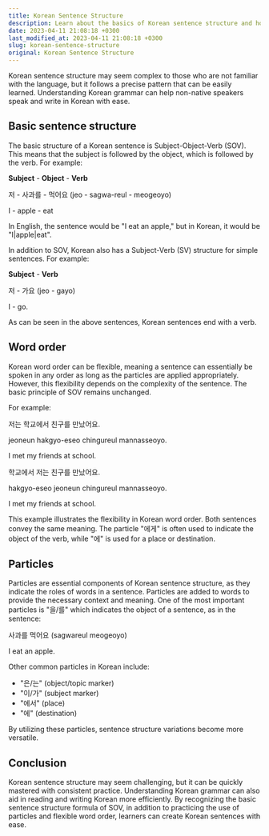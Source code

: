 ```yaml
---
title: Korean Sentence Structure
description: Learn about the basics of Korean sentence structure and how to form sentences in Korean.
date: 2023-04-11 21:08:18 +0300
last_modified_at: 2023-04-11 21:08:18 +0300
slug: korean-sentence-structure
original: Korean Sentence Structure
---
```

Korean sentence structure may seem complex to those who are not familiar with the language, but it follows a precise pattern that can be easily learned. Understanding Korean grammar can help non-native speakers speak and write in Korean with ease.

## Basic sentence structure

The basic structure of a Korean sentence is Subject-Object-Verb (SOV). This means that the subject is followed by the object, which is followed by the verb. For example:

**Subject** - **Object** - **Verb**

저 - 사과를 - 먹어요 (jeo - sagwa-reul - meogeoyo)

I - apple - eat

In English, the sentence would be "I eat an apple," but in Korean, it would be "I|apple|eat". 

In addition to SOV, Korean also has a Subject-Verb (SV) structure for simple sentences. For example:

**Subject** - **Verb**

저 - 가요 (jeo - gayo)

I - go.

As can be seen in the above sentences, Korean sentences end with a verb.

## Word order

Korean word order can be flexible, meaning a sentence can essentially be spoken in any order as long as the particles are applied appropriately. However, this flexibility depends on the complexity of the sentence. The basic principle of SOV remains unchanged.

For example:

저는 학교에서 친구를 만났어요.

jeoneun hakgyo-eseo chingureul mannasseoyo.

I met my friends at school.

학교에서 저는 친구를 만났어요.

hakgyo-eseo jeoneun chingureul mannasseoyo.

I met my friends at school.

This example illustrates the flexibility in Korean word order. Both sentences convey the same meaning. The particle "에게" is often used to indicate the object of the verb, while "에" is used for a place or destination. 

## Particles

Particles are essential components of Korean sentence structure, as they indicate the roles of words in a sentence. Particles are added to words to provide the necessary context and meaning. One of the most important particles is "을/를" which indicates the object of a sentence, as in the sentence:

사과를 먹어요 (sagwareul meogeoyo)

I eat an apple.

Other common particles in Korean include:

- "은/는" (object/topic marker)
- "이/가" (subject marker)
- "에서" (place)
- "에" (destination)

By utilizing these particles, sentence structure variations become more versatile.

## Conclusion

Korean sentence structure may seem challenging, but it can be quickly mastered with consistent practice. Understanding Korean grammar can also aid in reading and writing Korean more efficiently. By recognizing the basic sentence structure formula of SOV, in addition to practicing the use of particles and flexible word order, learners can create Korean sentences with ease.